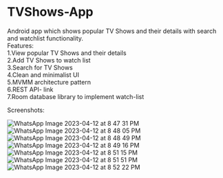# TVShows-App
Android app which shows popular TV Shows and their details with search and watchlist functionality.<br />
Features:<br />
     1.View popular TV Shows and their details<br />
     2.Add TV Shows to watch list<br />
     3.Search for TV Shows<br />
     4.Clean and minimalist UI<br />
     5.MVMM architecture pattern<br />
     6.REST API- link<br />
     7.Room database library to implement watch-list<br />

Screenshots:

![WhatsApp Image 2023-04-12 at 8 47 31 PM](https://user-images.githubusercontent.com/96809211/231506392-4b8b8897-6246-463a-8168-46fc35f5561b.jpeg)
![WhatsApp Image 2023-04-12 at 8 48 05 PM](https://user-images.githubusercontent.com/96809211/231506598-69f8fad7-b48e-497c-b83f-0f1cd82f375d.jpeg)
![WhatsApp Image 2023-04-12 at 8 48 49 PM](https://user-images.githubusercontent.com/96809211/231506704-7f7c65d3-5fb3-4cbe-8fe2-5ea220e597f0.jpeg)
![WhatsApp Image 2023-04-12 at 8 49 16 PM](https://user-images.githubusercontent.com/96809211/231506843-7d317f8c-7a3f-4dd2-a3a7-76583817988f.jpeg)
![WhatsApp Image 2023-04-12 at 8 51 15 PM](https://user-images.githubusercontent.com/96809211/231506946-5b64eb08-6cf4-453a-af11-d7d5df1d8577.jpeg)
![WhatsApp Image 2023-04-12 at 8 51 51 PM](https://user-images.githubusercontent.com/96809211/231507026-1cd3e26b-0ef4-4380-9a31-f6af2e620ab0.jpeg)
![WhatsApp Image 2023-04-12 at 8 52 22 PM](https://user-images.githubusercontent.com/96809211/231506173-77b3dd7a-0cf0-4a28-873e-0f22da1d21cb.jpeg)

